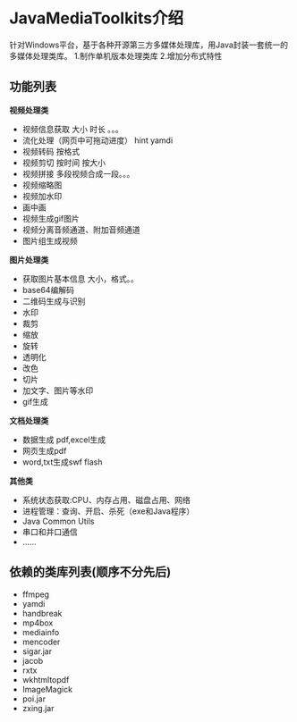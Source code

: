 # JavaMediaToolkits介绍 #

针对Windows平台，基于各种开源第三方多媒体处理库，用Java封装一套统一的多媒体处理类库。
1.制作单机版本处理类库
2.增加分布式特性

## 功能列表 ##
**视频处理类**
- 视频信息获取 大小 时长 。。。
- 流化处理（网页中可拖动进度） hint yamdi
- 视频转码 按格式
- 视频剪切 按时间 按大小
- 视频拼接 多段视频合成一段。。。
- 视频缩略图
- 视频加水印
- 画中画
- 视频生成gif图片
- 视频分离音频通道、附加音频通道
- 图片组生成视频

**图片处理类**
- 获取图片基本信息 大小，格式。。
- base64编解码
- 二维码生成与识别
- 水印
- 裁剪
- 缩放
- 旋转
- 透明化
- 改色
- 切片
- 加文字、图片等水印
- gif生成

**文档处理类**
- 数据生成 pdf,excel生成
- 网页生成pdf
- word,txt生成swf flash

**其他类**
- 系统状态获取:CPU、内存占用、磁盘占用、网络
- 进程管理：查询、开启、杀死（exe和Java程序）
- Java Common Utils
- 串口和并口通信
- ......

## 依赖的类库列表(顺序不分先后) ##
- ffmpeg
- yamdi
- handbreak
- mp4box
- mediainfo
- mencoder
- sigar.jar
- jacob
- rxtx
- wkhtmltopdf
- ImageMagick
- poi.jar
- zxing.jar
